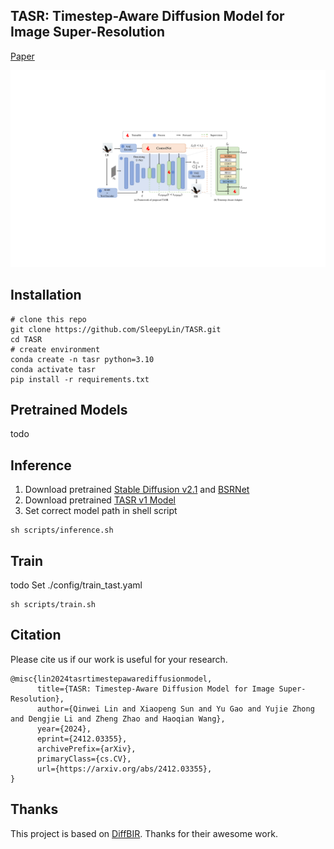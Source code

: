 ## TASR: Timestep-Aware Diffusion Model for Image Super-Resolution

[Paper](https://arxiv.org/abs/2412.03355) 

<p align="center">
    <img src="assets/framework_v2.pdf">
</p>


<!-- ## <a name="visual_results"></a>Visual Results


[<img src="assets/visual_results/qual_cmp" height="223px"/>] -->



## <a name="installation"></a> Installation

```shell
# clone this repo
git clone https://github.com/SleepyLin/TASR.git
cd TASR
# create environment
conda create -n tasr python=3.10
conda activate tasr
pip install -r requirements.txt
```


## <a name="pretrained_models"></a>Pretrained Models
todo


## <a name="inference"></a>Inference
1. Download pretrained [Stable Diffusion v2.1](https://huggingface.co/stabilityai/stable-diffusion-2-1-base) and [BSRNet](https://github.com/cszn/KAIR/releases/download/v1.0/BSRNet.pth)
2. Download pretrained [TASR v1 Model](https://huggingface.co/SleepyLin/TASR/blob/main/tasr_v1.pth)
3. Set correct model path in shell script
```shell
sh scripts/inference.sh
```


## <a name="Train"></a>Train
todo
Set ./config/train_tast.yaml
```shell
sh scripts/train.sh
```


## Citation

Please cite us if our work is useful for your research.

```
@misc{lin2024tasrtimestepawarediffusionmodel,
      title={TASR: Timestep-Aware Diffusion Model for Image Super-Resolution}, 
      author={Qinwei Lin and Xiaopeng Sun and Yu Gao and Yujie Zhong and Dengjie Li and Zheng Zhao and Haoqian Wang},
      year={2024},
      eprint={2412.03355},
      archivePrefix={arXiv},
      primaryClass={cs.CV},
      url={https://arxiv.org/abs/2412.03355}, 
}
```


## Thanks

This project is based on [DiffBIR](https://github.com/XPixelGroup/DiffBIR). Thanks for their awesome work.

